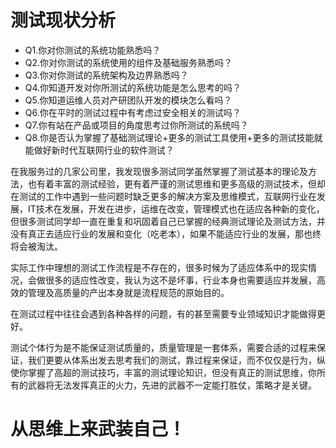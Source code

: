 # 测试现状分析

* Q1.你对你测试的系统功能熟悉吗？
* Q2.你对你测试的系统使用的组件及基础服务熟悉吗？
* Q3.你对你测试的系统架构及边界熟悉吗？
* Q4.你知道开发对你所测试的系统功能是怎么思考的吗？
* Q5.你知道运维人员对产研团队开发的模块怎么看吗？
* Q6.你在平时的测试过程中有考虑过安全相关的测试吗？
* Q7.你有站在产品或项目的角度思考过你所测试的系统吗？
* Q8.你是否认为掌握了基础测试理论+更多的测试工具使用+更多的测试技能就能做好新时代互联网行业的软件测试？

在我服务过的几家公司里，我发现很多测试同学虽然掌握了测试基本的理论及方法，也有着丰富的测试经验，更有着严谨的测试思维和更多高级的测试技术，但却在测试的工作中遇到一些问题时缺乏更多的解决方案及思维模式，互联网行业在发展，IT技术在发展，开发在进步，运维在改变，管理模式也在适应各种新的变化，但很多测试同学却一直在重复和巩固着自己已掌握的经典测试理论及测试方法，并没有真正去适应行业的发展和变化（吃老本），如果不能适应行业的发展，那也终将会被淘汰。


实际工作中理想的测试工作流程是不存在的，很多时候为了适应体系中的现实情况，会做很多的适应性改变，我认为这不是坏事，行业本身也需要适应并发展，高效的管理及高质量的产出本身就是流程规范的原始目的。

在测试过程中往往会遇到各种各样的问题，有的甚至需要专业领域知识才能做得更好。

测试个体行为是不能保证测试质量的，质量管理是一套体系，需要合适的过程来保证，我们更要从体系出发去思考我们的测试，靠过程来保证，而不仅仅是行为，纵使你掌握了高超的测试技巧，丰富的测试理论知识，但没有真正的测试思维，你所有的武器将无法发挥真正的火力，先进的武器不一定能打胜仗，策略才是关键。

# 从思维上来武装自己！
